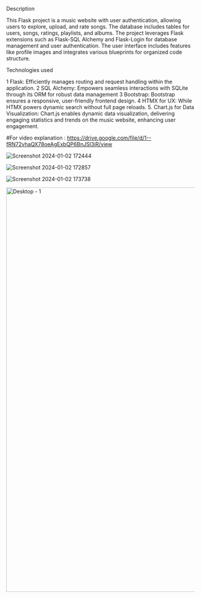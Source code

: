 Description

This Flask project is a music website with user authentication, allowing users to explore, upload, and rate songs. 
The database includes tables for users, songs, ratings, playlists, and albums. The project leverages Flask 
extensions such as Flask-SQL Alchemy and Flask-Login for database management and user authentication. The 
user interface includes features like profile images and integrates various blueprints for organized code 
structure.

Technologies used

1 Flask: Efficiently manages routing and request handling within the application.
2 SQL Alchemy: Empowers seamless interactions with SQLite through its ORM for robust data management 
3 Bootstrap: Bootstrap ensures a responsive, user-friendly frontend design.
4 HTMX for UX: While HTMX powers dynamic search without full page reloads.
5. Chart.js for Data Visualization: Chart.js enables dynamic data visualization, delivering engaging statistics 
and trends on the music website, enhancing user engagement.

#For video explanation : https://drive.google.com/file/d/1--fRN72vhaQX78oeAgExbQP6BnJSl3iR/view

![Screenshot 2024-01-02 172444](https://github.com/Ponraj-dev/Music_application/assets/110389942/44edce9d-1ffd-4107-891a-7289753707b1)

![Screenshot 2024-01-02 172857](https://github.com/Ponraj-dev/Music_application/assets/110389942/d52a01fa-ed87-4712-8b57-b0aee3804e0b)

![Screenshot 2024-01-02 173738](https://github.com/Ponraj-dev/Music_application/assets/110389942/e172802c-bc14-4e9c-b7e0-d745393a9557)

<img width="1080" alt="Desktop - 1" src="https://github.com/Ponraj-dev/Music_application/assets/110389942/d44f7be6-c66a-460e-960e-c11d8a35a546">


